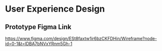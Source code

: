 # User Experience Design

## Prototype Figma Link
https://www.figma.com/design/ESt8faxtw1ir6bzCKFDHin/Wireframe?node-id=0-1&t=lDBA7bNVxYRnm5Gh-1